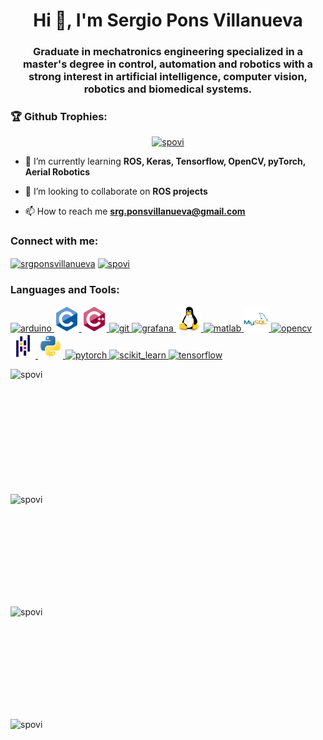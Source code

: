 <h1 align="center">Hi 👋, I'm Sergio Pons Villanueva</h1>
<h3 align="center">Graduate in mechatronics engineering specialized in a master's degree in control, automation and robotics with a strong interest in artificial intelligence, computer vision, robotics and biomedical systems.</h3>

<!--- Github Trophy-->
<h3 align="left">🏆 Github Trophies:</h3>
<p align="center"> <a href="https://github.com/ryo-ma/github-profile-trophy"><img src="https://github-profile-trophy.vercel.app/?username=spovi&theme=dark_dimmed&margin-w=1&margin-h=1&column=8" alt="spovi" /></a> </p>

- 🌱 I’m currently learning **ROS, Keras, Tensorflow, OpenCV, pyTorch, Aerial Robotics**

- 👯 I’m looking to collaborate on **ROS projects**

- 📫 How to reach me **srg.ponsvillanueva@gmail.com**

<!--- Connect with me-->
<h3 align="left">Connect with me:</h3>
<p align="left">
<a href="https://linkedin.com/in/srgponsvillanueva" target="blank"><img align="center" src="https://raw.githubusercontent.com/rahuldkjain/github-profile-readme-generator/master/src/images/icons/Social/linked-in-alt.svg" alt="srgponsvillanueva" height="30" width="40" /></a>
<a href="https://stackoverflow.com/users/spovi" target="blank"><img align="center" src="https://raw.githubusercontent.com/rahuldkjain/github-profile-readme-generator/master/src/images/icons/Social/stack-overflow.svg" alt="spovi" height="30" width="40" /></a>
</p>

<!--- Lenguages and Tools-->
<h3 align="left">Languages and Tools:</h3>
<p align="left"> <a href="https://www.arduino.cc/" target="_blank" rel="noreferrer"> <img src="https://cdn.worldvectorlogo.com/logos/arduino-1.svg" alt="arduino" width="40" height="40"/> </a> <a href="https://www.cprogramming.com/" target="_blank" rel="noreferrer"> <img src="https://raw.githubusercontent.com/devicons/devicon/master/icons/c/c-original.svg" alt="c" width="40" height="40"/> </a> <a href="https://www.w3schools.com/cpp/" target="_blank" rel="noreferrer"> <img src="https://raw.githubusercontent.com/devicons/devicon/master/icons/cplusplus/cplusplus-original.svg" alt="cplusplus" width="40" height="40"/> </a> <a href="https://git-scm.com/" target="_blank" rel="noreferrer"> <img src="https://www.vectorlogo.zone/logos/git-scm/git-scm-icon.svg" alt="git" width="40" height="40"/> </a> <a href="https://grafana.com" target="_blank" rel="noreferrer"> <img src="https://www.vectorlogo.zone/logos/grafana/grafana-icon.svg" alt="grafana" width="40" height="40"/> </a> <a href="https://www.linux.org/" target="_blank" rel="noreferrer"> <img src="https://raw.githubusercontent.com/devicons/devicon/master/icons/linux/linux-original.svg" alt="linux" width="40" height="40"/> </a> <a href="https://www.mathworks.com/" target="_blank" rel="noreferrer"> <img src="https://upload.wikimedia.org/wikipedia/commons/2/21/Matlab_Logo.png" alt="matlab" width="40" height="40"/> </a> <a href="https://www.mysql.com/" target="_blank" rel="noreferrer"> <img src="https://raw.githubusercontent.com/devicons/devicon/master/icons/mysql/mysql-original-wordmark.svg" alt="mysql" width="40" height="40"/> </a> <a href="https://opencv.org/" target="_blank" rel="noreferrer"> <img src="https://www.vectorlogo.zone/logos/opencv/opencv-icon.svg" alt="opencv" width="40" height="40"/> </a> <a href="https://pandas.pydata.org/" target="_blank" rel="noreferrer"> <img src="https://raw.githubusercontent.com/devicons/devicon/2ae2a900d2f041da66e950e4d48052658d850630/icons/pandas/pandas-original.svg" alt="pandas" width="40" height="40"/> </a> <a href="https://www.python.org" target="_blank" rel="noreferrer"> <img src="https://raw.githubusercontent.com/devicons/devicon/master/icons/python/python-original.svg" alt="python" width="40" height="40"/> </a> <a href="https://pytorch.org/" target="_blank" rel="noreferrer"> <img src="https://www.vectorlogo.zone/logos/pytorch/pytorch-icon.svg" alt="pytorch" width="40" height="40"/> </a> <a href="https://scikit-learn.org/" target="_blank" rel="noreferrer"> <img src="https://upload.wikimedia.org/wikipedia/commons/0/05/Scikit_learn_logo_small.svg" alt="scikit_learn" width="40" height="40"/> </a> <a href="https://www.tensorflow.org" target="_blank" rel="noreferrer"> <img src="https://www.vectorlogo.zone/logos/tensorflow/tensorflow-icon.svg" alt="tensorflow" width="40" height="40"/> </a> </p>



<!--- Most used languages   Github Stats  Streak stats    Github Metrics     Profile visits--->
<p>
 <!-- Most used languages -->
 <img align="left" width="350" height="200" src="https://github-readme-stats.vercel.app/api/top-langs?username=spovi&show_icons=true&locale=en&layout=compact&theme=github_dark&langs_count=8&hide=CMake" alt="spovi" />
 <br clear="left">
 <!-- Github Stats -->
 <img align="left" width="400" height="180" src="https://github-readme-stats.vercel.app/api?username=spovi&show_icons=true&locale=en&theme=github_dark" alt="spovi" />
 <!-- Streak stats -->
 <img align="left" width="400" height="180" src="https://github-readme-streak-stats.herokuapp.com/?user=spovi&theme=github-dark-blue" alt="spovi" />
 <br clear="left"> 
 <!-- Github Metrics 
 <img align="left" width="400" height="250" src="https://metrics.lecoq.io/SPoVi" alt="spovi" />

 <br clear="left">-->
 <!-- Profile visits -->
 <img align="left" src="https://komarev.com/ghpvc/?username=spovi&label=Profile%20views&color=0e75b6&style=flat" alt="spovi" />
</p>






